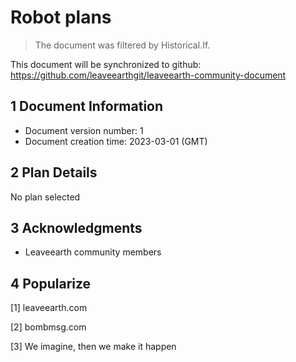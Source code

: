 # Robot plans

>The document was filtered by Historical.If.

This document will be synchronized to github: https://github.com/leaveearthgit/leaveearth-community-document

## 1 Document Information

- Document version number: 1
- Document creation time: 2023-03-01 (GMT)

## 2 Plan Details

No plan selected

## 3 Acknowledgments
* Leaveearth community members

## 4 Popularize
[1] leaveearth.com

[2] bombmsg.com

[3] We imagine, then we make it happen